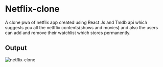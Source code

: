 # Netflix-clone
A clone pwa of netflix app created using React Js and Tmdb api which suggests you all the netlflix contents(shows and movies) and also the users can add and remove their watchlist which stores permanently.
## Output

![netflix-clone](https://user-images.githubusercontent.com/61103901/205451192-5bf14f44-192a-448f-b11f-52b8ba542594.png)
